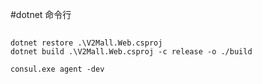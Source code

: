 #dotnet 命令行

## 

```shell script
dotnet restore .\V2Mall.Web.csproj
dotnet build .\V2Mall.Web.csproj -c release -o ./build

consul.exe agent -dev
```

